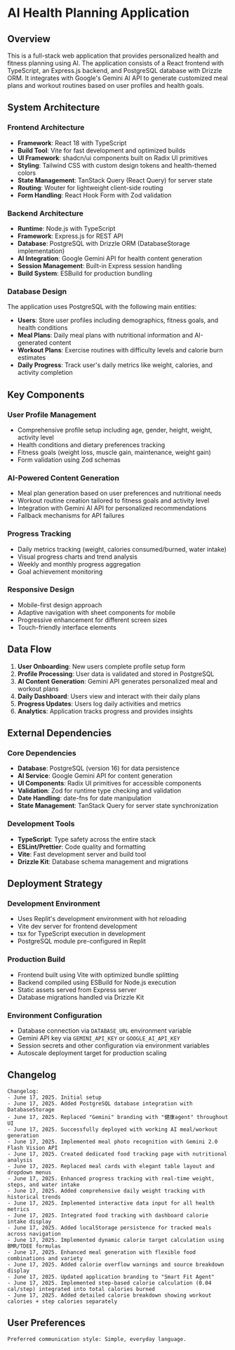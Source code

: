 # AI Health Planning Application

## Overview

This is a full-stack web application that provides personalized health and fitness planning using AI. The application consists of a React frontend with TypeScript, an Express.js backend, and PostgreSQL database with Drizzle ORM. It integrates with Google's Gemini AI API to generate customized meal plans and workout routines based on user profiles and health goals.

## System Architecture

### Frontend Architecture
- **Framework**: React 18 with TypeScript
- **Build Tool**: Vite for fast development and optimized builds
- **UI Framework**: shadcn/ui components built on Radix UI primitives
- **Styling**: Tailwind CSS with custom design tokens and health-themed colors
- **State Management**: TanStack Query (React Query) for server state
- **Routing**: Wouter for lightweight client-side routing
- **Form Handling**: React Hook Form with Zod validation

### Backend Architecture
- **Runtime**: Node.js with TypeScript
- **Framework**: Express.js for REST API
- **Database**: PostgreSQL with Drizzle ORM (DatabaseStorage implementation)
- **AI Integration**: Google Gemini API for health content generation
- **Session Management**: Built-in Express session handling
- **Build System**: ESBuild for production bundling

### Database Design
The application uses PostgreSQL with the following main entities:
- **Users**: Store user profiles including demographics, fitness goals, and health conditions
- **Meal Plans**: Daily meal plans with nutritional information and AI-generated content
- **Workout Plans**: Exercise routines with difficulty levels and calorie burn estimates
- **Daily Progress**: Track user's daily metrics like weight, calories, and activity completion

## Key Components

### User Profile Management
- Comprehensive profile setup including age, gender, height, weight, activity level
- Health conditions and dietary preferences tracking
- Fitness goals (weight loss, muscle gain, maintenance, weight gain)
- Form validation using Zod schemas

### AI-Powered Content Generation
- Meal plan generation based on user preferences and nutritional needs
- Workout routine creation tailored to fitness goals and activity level
- Integration with Gemini AI API for personalized recommendations
- Fallback mechanisms for API failures

### Progress Tracking
- Daily metrics tracking (weight, calories consumed/burned, water intake)
- Visual progress charts and trend analysis
- Weekly and monthly progress aggregation
- Goal achievement monitoring

### Responsive Design
- Mobile-first design approach
- Adaptive navigation with sheet components for mobile
- Progressive enhancement for different screen sizes
- Touch-friendly interface elements

## Data Flow

1. **User Onboarding**: New users complete profile setup form
2. **Profile Processing**: User data is validated and stored in PostgreSQL
3. **AI Content Generation**: Gemini API generates personalized meal and workout plans
4. **Daily Dashboard**: Users view and interact with their daily plans
5. **Progress Updates**: Users log daily activities and metrics
6. **Analytics**: Application tracks progress and provides insights

## External Dependencies

### Core Dependencies
- **Database**: PostgreSQL (version 16) for data persistence
- **AI Service**: Google Gemini API for content generation
- **UI Components**: Radix UI primitives for accessible components
- **Validation**: Zod for runtime type checking and validation
- **Date Handling**: date-fns for date manipulation
- **State Management**: TanStack Query for server state synchronization

### Development Tools
- **TypeScript**: Type safety across the entire stack
- **ESLint/Prettier**: Code quality and formatting
- **Vite**: Fast development server and build tool
- **Drizzle Kit**: Database schema management and migrations

## Deployment Strategy

### Development Environment
- Uses Replit's development environment with hot reloading
- Vite dev server for frontend development
- tsx for TypeScript execution in development
- PostgreSQL module pre-configured in Replit

### Production Build
- Frontend built using Vite with optimized bundle splitting
- Backend compiled using ESBuild for Node.js execution
- Static assets served from Express server
- Database migrations handled via Drizzle Kit

### Environment Configuration
- Database connection via `DATABASE_URL` environment variable
- Gemini API key via `GEMINI_API_KEY` or `GOOGLE_AI_API_KEY`
- Session secrets and other configuration via environment variables
- Autoscale deployment target for production scaling

## Changelog

```
Changelog:
- June 17, 2025. Initial setup
- June 17, 2025. Added PostgreSQL database integration with DatabaseStorage
- June 17, 2025. Replaced "Gemini" branding with "健康agent" throughout UI
- June 17, 2025. Successfully deployed with working AI meal/workout generation
- June 17, 2025. Implemented meal photo recognition with Gemini 2.0 Flash Vision API
- June 17, 2025. Created dedicated food tracking page with nutritional analysis
- June 17, 2025. Replaced meal cards with elegant table layout and dropdown menus
- June 17, 2025. Enhanced progress tracking with real-time weight, steps, and water intake
- June 17, 2025. Added comprehensive daily weight tracking with historical trends
- June 17, 2025. Implemented interactive data input for all health metrics
- June 17, 2025. Integrated food tracking with dashboard calorie intake display
- June 17, 2025. Added localStorage persistence for tracked meals across navigation
- June 17, 2025. Implemented dynamic calorie target calculation using BMR/TDEE formulas
- June 17, 2025. Enhanced meal generation with flexible food combinations and variety
- June 17, 2025. Added calorie overflow warnings and source breakdown display
- June 17, 2025. Updated application branding to "Smart Fit Agent"
- June 17, 2025. Implemented step-based calorie calculation (0.04 cal/step) integrated into total calories burned
- June 17, 2025. Added detailed calorie breakdown showing workout calories + step calories separately
```

## User Preferences

```
Preferred communication style: Simple, everyday language.
```